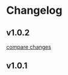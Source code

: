 # Changelog


## v1.0.2

[compare changes](https://github.com/megapossy/nuxt-tawing-supabase/compare/v1.0.1...v1.0.2)

## v1.0.1

